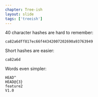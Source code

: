 ```yaml
---
chapter: Tree-ish
layout: slide
tags: ['treeish']
---
```


40 character hashes are hard to remember:

	ca82a6dff817ec66f44342007202690a93763949

Short hashes are easier:

	ca82a6d

Words even simpler:

	HEAD^
	HEAD@{3}
	feature2
	V1.0